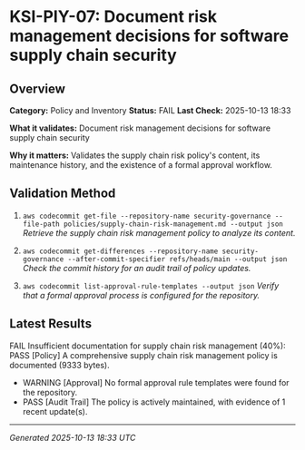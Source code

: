 # KSI-PIY-07: Document risk management decisions for software supply chain security

## Overview

**Category:** Policy and Inventory
**Status:** FAIL
**Last Check:** 2025-10-13 18:33

**What it validates:** Document risk management decisions for software supply chain security

**Why it matters:** Validates the supply chain risk policy's content, its maintenance history, and the existence of a formal approval workflow.

## Validation Method

1. `aws codecommit get-file --repository-name security-governance --file-path policies/supply-chain-risk-management.md --output json`
   *Retrieve the supply chain risk management policy to analyze its content.*

2. `aws codecommit get-differences --repository-name security-governance --after-commit-specifier refs/heads/main --output json`
   *Check the commit history for an audit trail of policy updates.*

3. `aws codecommit list-approval-rule-templates --output json`
   *Verify that a formal approval process is configured for the repository.*

## Latest Results

FAIL Insufficient documentation for supply chain risk management (40%): PASS [Policy] A comprehensive supply chain risk management policy is documented (9333 bytes).
- WARNING [Approval] No formal approval rule templates were found for the repository.
- PASS [Audit Trail] The policy is actively maintained, with evidence of 1 recent update(s).

---
*Generated 2025-10-13 18:33 UTC*